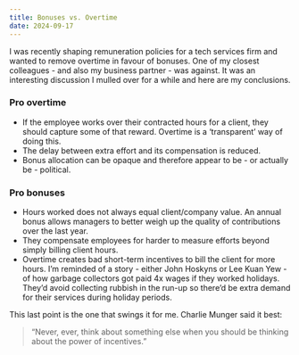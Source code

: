 ```yaml
---
title: Bonuses vs. Overtime
date: 2024-09-17
---
```


I was recently shaping remuneration policies for a tech services firm and wanted to remove overtime in favour of bonuses. One of my closest colleagues - and also my business partner - was against. It was an interesting discussion I mulled over for a while and here are my conclusions.

### Pro overtime

- If the employee works over their contracted hours for a client, they should capture some of that reward. Overtime is a ‘transparent’ way of doing this.
- The delay between extra effort and its compensation is reduced.
- Bonus allocation can be opaque and therefore appear to be - or actually be - political.

### Pro bonuses

- Hours worked does not always equal client/company value. An annual bonus allows managers to better weigh up the quality of contributions over the last year.
- They compensate employees for harder to measure efforts beyond simply billing client hours.
- Overtime creates bad short-term incentives to bill the client for more hours. I’m reminded of a story - either John Hoskyns or Lee Kuan Yew - of how garbage collectors got paid 4x wages if they worked holidays. They’d avoid collecting rubbish in the run-up so there’d be extra demand for their services during holiday periods.

This last point is the one that swings it for me. Charlie Munger said it best:

> “Never, ever, think about something else when you should be thinking about the power of incentives.”
